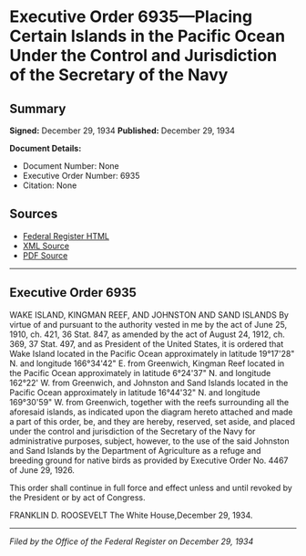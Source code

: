 # Executive Order 6935—Placing Certain Islands in the Pacific Ocean Under the Control and Jurisdiction of the Secretary of the Navy

## Summary

**Signed:** December 29, 1934
**Published:** December 29, 1934

**Document Details:**
- Document Number: None
- Executive Order Number: 6935
- Citation: None

## Sources
- [Federal Register HTML](https://www.presidency.ucsb.edu/documents/executive-order-6935-placing-certain-islands-the-pacific-ocean-under-the-control-and)
- [XML Source](None)
- [PDF Source](None)

---

## Executive Order 6935

WAKE ISLAND, KINGMAN REEF, AND JOHNSTON AND SAND ISLANDS
By virtue of and pursuant to the authority vested in me by the act of June 25, 1910, ch. 421, 36 Stat. 847, as amended by the act of August 24, 1912, ch. 369, 37 Stat. 497, and as President of the United States, it is ordered that Wake Island located in the Pacific Ocean approximately in latitude 19°17'28" N. and longitude 166°34'42" E. from Greenwich, Kingman Reef located in the Pacific Ocean approximately in latitude 6°24'37" N. and longitude 162°22' W. from Greenwich, and Johnston and Sand Islands located in the Pacific Ocean approximately in latitude 16°44'32" N. and longitude 169°30'59" W. from Greenwich, together with the reefs surrounding all the aforesaid islands, as indicated upon the diagram hereto attached and made a part of this order, be, and they are hereby, reserved, set aside, and placed under the control and jurisdiction of the Secretary of the Navy for administrative purposes, subject, however, to the use of the said Johnston and Sand Islands by the Department of Agriculture as a refuge and breeding ground for native birds as provided by Executive Order No. 4467 of June 29, 1926.

This order shall continue in full force and effect unless and until revoked by the President or by act of Congress.

FRANKLIN D. ROOSEVELT
The White House,December 29, 1934.

---

*Filed by the Office of the Federal Register on December 29, 1934*
